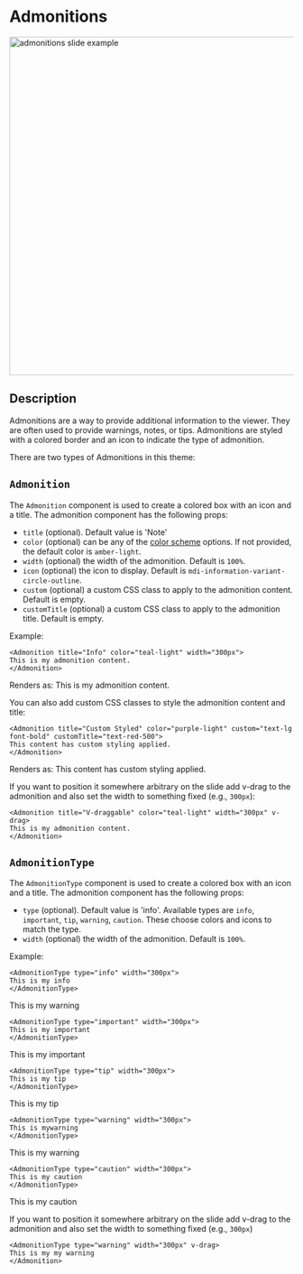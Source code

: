 # Admonitions

<img src="/screenshots/34.png" alt="admonitions slide example" width="600" class="screenshot mb-10 mt-10"/>

## Description

Admonitions are a way to provide additional information to the viewer. They are often used to provide warnings, notes, or tips. Admonitions are styled with a colored border and an icon to indicate the type of admonition.

There are two types of Admonitions in this theme:

## `Admonition`

The `Admonition` component is used to create a colored box with an icon and a title. The admonition component has the following props:

- `title` (optional). Default value is 'Note'
- `color` (optional) can be any of the [color scheme](/colors) options. If not provided, the default color is `amber-light`.
- `width` (optional) the width of the admonition. Default is `100%`.
- `icon` (optional) the icon to display. Default is `mdi-information-variant-circle-outline`.
- `custom` (optional) a custom CSS class to apply to the admonition content. Default is empty.
- `customTitle` (optional) a custom CSS class to apply to the admonition title. Default is empty.

Example:

```vue
<Admonition title="Info" color="teal-light" width="300px">
This is my admonition content.
</Admonition>
```

Renders as:
<Admonition title="Info" color='teal-light' width="300px">
This is my admonition content.
</Admonition>

You can also add custom CSS classes to style the admonition content and title:

```vue
<Admonition title="Custom Styled" color="purple-light" custom="text-lg font-bold" customTitle="text-red-500">
This content has custom styling applied.
</Admonition>
```

Renders as:
<Admonition title="Custom Styled" color='purple-light' custom="text-lg font-bold" customTitle="text-red-500">
This content has custom styling applied.
</Admonition>

If you want to position it somewhere arbitrary on the slide add v-drag to the admonition and also set the width to something fixed (e.g., `300px`):

```vue
<Admonition title="V-draggable" color="teal-light" width="300px" v-drag>
This is my admonition content.
</Admonition>
```

## `AdmonitionType`

The `AdmonitionType` component is used to create a colored box with an icon and a title. The admonition component has the following props:

- `type` (optional). Default value is 'info'. Available types are `info`, `important`, `tip`, `warning`, `caution`. These choose colors and icons to match the type.
- `width` (optional) the width of the admonition. Default is `100%`.

Example:

```vue
<AdmonitionType type="info" width="300px">
This is my info
</AdmonitionType>
```

<AdmonitionType type="info" width="300px">
This is my warning
</AdmonitionType>

```vue
<AdmonitionType type="important" width="300px">
This is my important
</AdmonitionType>
```

<AdmonitionType type="important" width="300px">
This is my important
</AdmonitionType>

```vue
<AdmonitionType type="tip" width="300px">
This is my tip
</AdmonitionType>
```

<AdmonitionType type="tip" width="300px">
This is my tip
</AdmonitionType>

```vue
<AdmonitionType type="warning" width="300px">
This is mywarning
</AdmonitionType>
```

<AdmonitionType type="warning" width="300px">
This is my  warning
</AdmonitionType>

```vue
<AdmonitionType type="caution" width="300px">
This is my caution
</AdmonitionType>
```

<AdmonitionType type="caution" width="300px">
This is my caution
</AdmonitionType>

If you want to position it somewhere arbitrary on the slide add v-drag to the admonition and also set the width to something fixed (e.g., `300px`)

```vue
<AdmonitionType type="warning" width="300px" v-drag>
This is my my warning
</Admonition>
```

